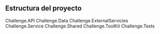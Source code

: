 ## Estructura del proyecto

Challenge.API
Challenge.Data
Challenge.ExternalServicies
Challenge.Service
Challenge.Shared
Challenge.ToolKit
Challenge.Tests